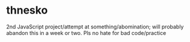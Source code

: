 # thnesko

2nd JavaScript project/attempt at something/abomination; will probably abandon this in a week or two. Pls no hate for bad code/practice
